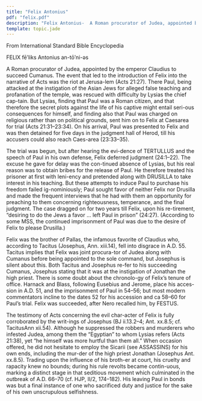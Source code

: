 ```yaml
---
title: "Felix Antonius"
pdf: "felix.pdf"
description: "Felix Antonius-  A Roman procurator of Judea, appointed by the emperor Claudius. Dealt with Paul in Caesarea."
template: topic.jade
---
```


From International Standard Bible Encyclopedia

FELIX fēʹliks Antonius an-tōʹni-əs

A Roman procurator of Judea, appointed by the emperor Claudius to succeed Cumanus.
The event that led to the introduction of Felix into the narrative of Acts was the riot at Jerusa-lem (Acts 21:27). There Paul, being attacked at the instigation of the Asian Jews for alleged false teaching and profanation of the temple, was rescued with difficulty by Lysias the chief cap-tain. But Lysias, finding that Paul was a Roman citizen, and that therefore the secret plots against the life of his captive might entail seri-ous consequences for himself, and finding also that Paul was charged on religious rather than on political grounds, sent him on to Felix at Caesarea for trial (Acts 21:31–23:34). On his arrival, Paul was presented to Felix and was then detained for five days in the judgment hall of Herod, till his accusers could also reach Caes-area (23:33–35).

The trial was begun, but after hearing the evi-dence of TERTULLUS and the speech of Paul in his own defense, Felix deferred judgment (24:1–22). The excuse he gave for delay was the con-tinued absence of Lysias, but his real reason was to obtain bribes for the release of Paul. He therefore treated his prisoner at first with leni-ency and pretended along with DRUSILLA to take interest in his teaching. But these attempts to induce Paul to purchase his freedom failed ig-nominiously; Paul sought favor of neither Felix nor Drusilla and made the frequent interviews that he had with them an opportunity for preaching to them concerning righteousness, temperance, and the final judgment. The case dragged on for two years till Felix, upon his re-tirement, “desiring to do the Jews a favor … left Paul in prison” (24:27). (According to some MSS, the continued imprisonment of Paul was due to the desire of Felix to please Drusilla.)

Felix was the brother of Pallas, the infamous favorite of Claudius who, according to Tacitus (Josephus, Ann. xiii.14), fell into disgrace in A.D. 55. Tacitus implies that Felix was joint procura-tor of Judea along with Cumanus before being appointed to the sole command, but Josephus is silent about this. Both Tacitus and Josephus re-fer to his succeeding Cumanus, Josephus stating that it was at the instigation of Jonathan the high priest. There is some doubt about the chronolo-gy of Felix’s tenure of office. Harnack and Blass, following Eusebius and Jerome, place his acces-sion in A.D. 51, and the imprisonment of Paul in 54–56; but most modern commentators incline to the dates 52 for his accession and ca 58–60 for Paul’s trial. Felix was succeeded, after Nero recalled him, by FESTUS.

The testimony of Acts concerning the evil char-acter of Felix is fully corroborated by the writ-ings of Josephus (BJ ii.13.2–4; Ant. xx.8.5; cf. TacitusAnn xii.54). Although he suppressed the robbers and murderers who infested Judea, among them the “Egyptian” to whom Lysias refers (Acts 21:38), yet “he himself was more hurtful than them all.” When occasion offered, he did not hesitate to employ the Sicarii (see ASSASSINS) for his own ends, including the mur-der of the high priest Jonathan (Josephus Ant. xx.8.5). Trading upon the influence of his broth-er at court, his cruelty and rapacity knew no bounds; during his rule revolts became contin-uous, marking a distinct stage in that seditious movement which culminated in the outbreak of A.D. 66–70 (cf. HJP, II/2, 174–182). His leaving Paul in bonds was but a final instance of one who sacrificed duty and justice for the sake of his own unscrupulous selfishness.
